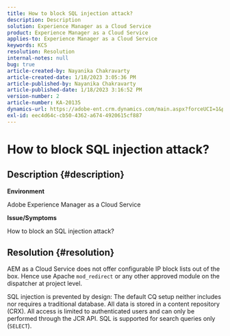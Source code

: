 ```yaml
---
title: How to block SQL injection attack?
description: Description
solution: Experience Manager as a Cloud Service
product: Experience Manager as a Cloud Service
applies-to: Experience Manager as a Cloud Service
keywords: KCS
resolution: Resolution
internal-notes: null
bug: true
article-created-by: Nayanika Chakravarty
article-created-date: 1/18/2023 3:05:36 PM
article-published-by: Nayanika Chakravarty
article-published-date: 1/18/2023 3:16:52 PM
version-number: 2
article-number: KA-20135
dynamics-url: https://adobe-ent.crm.dynamics.com/main.aspx?forceUCI=1&pagetype=entityrecord&etn=knowledgearticle&id=e5c2718e-4197-ed11-aad1-6045bd006b4b
exl-id: eec4d64c-cb50-4362-a674-4920615cf887
---
```

# How to block SQL injection attack?

## Description {#description}


<b>Environment</b>

Adobe Experience Manager as a Cloud Service

<b>Issue/Symptoms</b>

How to block an SQL injection attack?


## Resolution {#resolution}


AEM as a Cloud Service does not offer configurable IP block lists out of the box. Hence use Apache `mod_redirect` or any other approved module on the dispatcher at project level.

SQL injection is prevented by design: The default CQ setup neither includes nor requires a traditional database. All data is stored in a content repository (CRX). All access is limited to authenticated users and can only be performed through the JCR API. SQL is supported for search queries only (`SELECT`).
